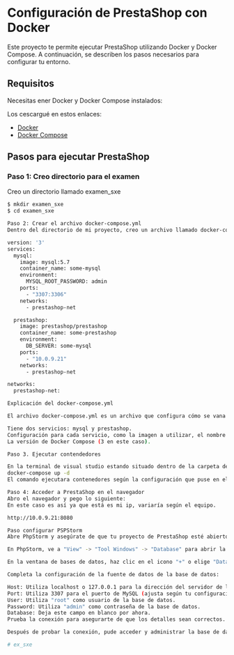 # Configuración de PrestaShop con Docker

Este proyecto te permite ejecutar PrestaShop utilizando Docker y Docker Compose. A continuación, se describen los pasos necesarios para configurar tu entorno.

## Requisitos

Necesitas ener Docker y Docker Compose instalados:

Los cescargué en estos enlaces:
- [Docker](https://docs.docker.com/get-docker/)
- [Docker Compose](https://github.com/docker/compose/releases)

## Pasos para ejecutar PrestaShop

### Paso 1: Creo directorio para el examen

Creo un directorio llamado examen_sxe

```bash
$ mkdir examen_sxe
$ cd examen_sxe

Paso 2: Crear el archivo docker-compose.yml
Dentro del directorio de mi proyecto, creo un archivo llamado docker-compose.yml y pego el contenido de este archivo:

version: '3'
services:
  mysql:
    image: mysql:5.7
    container_name: some-mysql
    environment:
      MYSQL_ROOT_PASSWORD: admin
    ports:
      - "3307:3306"
    networks:
      - prestashop-net

  prestashop:
    image: prestashop/prestashop
    container_name: some-prestashop
    environment:
      DB_SERVER: some-mysql
    ports:
      - "10.0.9.21"
    networks:
      - prestashop-net

networks:
  prestashop-net:

Explicación del docker-compose.yml

El archivo docker-compose.yml es un archivo que configura cómo se vana ejecutar los contenedores. 

Tiene dos servicios: mysql y prestashop.
Configuración para cada servicio, como la imagen a utilizar, el nombre del contenedor y las conexiones de red.
La versión de Docker Compose (3 en este caso).

Paso 3. Ejecutar contendedores

En la terminal de visual studio estando situado dentro de la carpeta del examen ejecuto el siguiente comando:
docker-compose up -d
El comando ejecutara contenedores según la configuración que puse en el docker compose. 

Paso 4: Acceder a PrestaShop en el navegador
Abro el navegador y pego lo siguiente:
En este caso es así ya que está es mi ip, variaría según el equipo.

http://10.0.9.21:8080

Paso configurar PSPStorm
Abre PhpStorm y asegúrate de que tu proyecto de PrestaShop esté abierto en la aplicación.

En PhpStorm, ve a "View" -> "Tool Windows" -> "Database" para abrir la ventana de bases de datos.

En la ventana de bases de datos, haz clic en el icono "+" o elige "Data Source" y selecciona "MySQL" como el tipo de base de datos.

Completa la configuración de la fuente de datos de la base de datos:

Host: Utiliza localhost o 127.0.0.1 para la dirección del servidor de la base de datos.
Port: Utiliza 3307 para el puerto de MySQL (ajusta según tu configuración).
User: Utiliza "root" como usuario de la base de datos.
Password: Utiliza "admin" como contraseña de la base de datos.
Database: Deja este campo en blanco por ahora.
Prueba la conexión para asegurarte de que los detalles sean correctos.

Después de probar la conexión, pude acceder y administrar la base de datos directamente desde PhpStorm. Y subir los datos desde el navegador en Prestashop,

# ex_sxe
